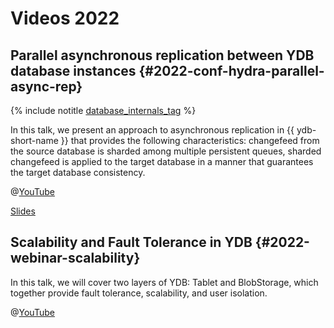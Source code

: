 # Videos 2022

## Parallel asynchronous replication between YDB database instances {#2022-conf-hydra-parallel-async-rep}

{% include notitle [database_internals_tag](../_includes/tags.md#database_internals) %}

In this talk, we present an approach to asynchronous replication in {{ ydb-short-name }} that provides the following characteristics: changefeed from the source database is sharded among multiple persistent queues, sharded changefeed is applied to the target database in a manner that guarantees the target database consistency.

@[YouTube](https://www.youtube.com/watch?v=Ga2Eg2rbPPc)

[Slides](https://presentations.ydb.tech/2022/en/hydra/presentation.pdf)

## Scalability and Fault Tolerance in YDB {#2022-webinar-scalability}

In this talk, we will cover two layers of YDB: Tablet and BlobStorage, which together provide fault tolerance, scalability, and user isolation.

@[YouTube](https://www.youtube.com/watch?v=eYpyKXihGaY)